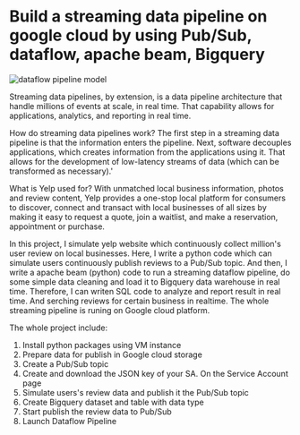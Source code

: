 # Build a streaming data pipeline on google cloud by using Pub/Sub, dataflow, apache beam, Bigquery

![dataflow pipeline model](https://user-images.githubusercontent.com/98153604/151060089-9ffaa826-fed6-44a1-b84f-b0c508050805.png)

Streaming data pipelines, by extension, is a data pipeline architecture that handle millions of events at scale, in real time. That capability allows for applications, analytics, and reporting in real time. 

How do streaming data pipelines work? 
The first step in a streaming data pipeline is that the information enters the pipeline. Next, software decouples applications, which creates information from the applications using it. That allows for the development of low-latency streams of data (which can be transformed as necessary).'

What is Yelp used for?
With unmatched local business information, photos and review content, Yelp provides a one-stop local platform for consumers to discover, connect and transact with local businesses of all sizes by making it easy to request a quote, join a waitlist, and make a reservation, appointment or purchase.

In this project, I simulate yelp website which continuously collect million's user review on local businesses. Here, I write a python code which can simulate users continuously publish reviews to a Pub/Sub topic. And then, I write a apache beam (python) code to run a streaming dataflow pipeline, do some simple data cleaning and load it to Bigquery data warehouse in real time. Therefore, I can writen SQL code to analyze and report result in real time. And serching reviews for certain business in realtime. The whole streaming pipeline is runing on Google cloud platform.

The whole project include:

1. Install python packages using VM instance
2. Prepare data for publish in Google cloud storage
4. Create a Pub/Sub topic
5. Create and download the JSON key of your SA. On the Service Account page
6. Simulate users's review data and publish it the Pub/Sub topic
7. Create Bigquery dataset and table with data type
8. Start publish the review data to Pub/Sub
9. Launch Dataflow Pipeline










